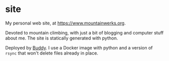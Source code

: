 site
====

My personal web site, at https://www.mountainwerks.org.

Devoted to mountain climbing, with just a bit of blogging and computer stuff
about me. The site is statically generated with python.

Deployed by [Buddy](https://app.buddy.works/mvstanton/site/pipelines/pipeline/420418).
I use a Docker image with python and a version of `rsync` that won't delete
files already in place.
